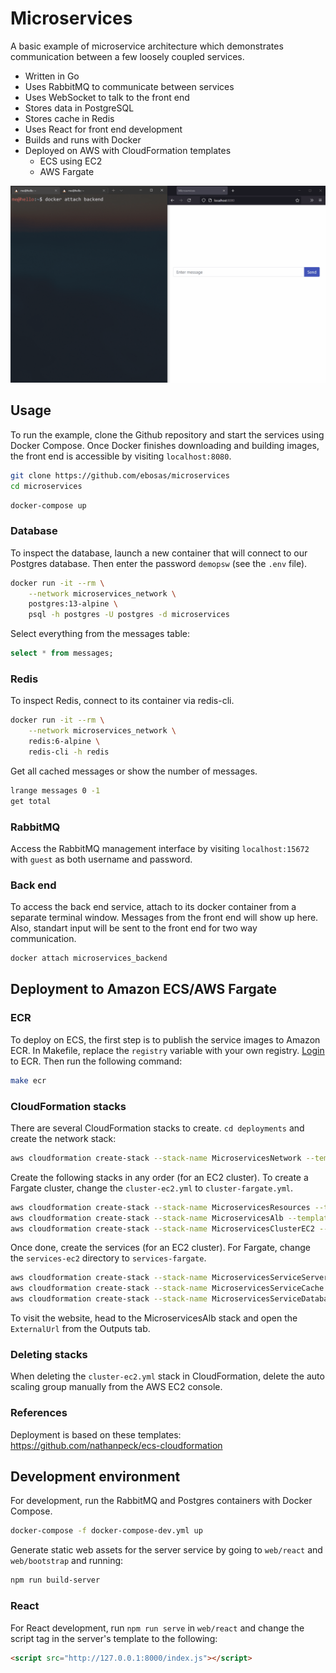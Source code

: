 # Microservices

A basic example of microservice architecture which demonstrates communication between a few loosely coupled services.

* Written in Go
* Uses RabbitMQ to communicate between services
* Uses WebSocket to talk to the front end
* Stores data in PostgreSQL
* Stores cache in Redis
* Uses React for front end development
* Builds and runs with Docker
* Deployed on AWS with CloudFormation templates
    * ECS using EC2
    * AWS Fargate

![](demo.gif)

## Usage

To run the example, clone the Github repository and start the services using Docker Compose. Once Docker finishes downloading and building images, the front end is accessible by visiting `localhost:8080`.

```bash
git clone https://github.com/ebosas/microservices
cd microservices
```
```bash
docker-compose up
```

### Database

To inspect the database, launch a new container that will connect to our Postgres database. Then enter the password `demopsw` (see the `.env` file).

```bash
docker run -it --rm \
    --network microservices_network \
    postgres:13-alpine \
    psql -h postgres -U postgres -d microservices
```

Select everything from the messages table:

```sql
select * from messages;
```

### Redis

To inspect Redis, connect to its container via redis-cli.

```bash
docker run -it --rm \
    --network microservices_network \
    redis:6-alpine \
    redis-cli -h redis
```

Get all cached messages or show the number of messages.

```bash
lrange messages 0 -1
get total
```

### RabbitMQ

Access the RabbitMQ management interface by visiting `localhost:15672` with `guest` as both username and password.

### Back end

To access the back end service, attach to its docker container from a separate terminal window. Messages from the front end will show up here. Also, standart input will be sent to the front end for two way communication.

```bash
docker attach microservices_backend
```

## Deployment to Amazon ECS/AWS Fargate

### ECR

To deploy on ECS, the first step is to publish the service images to Amazon ECR. In Makefile, replace the `registry` variable with your own registry. [Login](https://docs.aws.amazon.com/AmazonECR/latest/userguide/registry_auth.html#get-login-password) to ECR. Then run the following command:

```bash
make ecr
```

### CloudFormation stacks

There are several CloudFormation stacks to create. `cd deployments` and create the network stack:

```bash
aws cloudformation create-stack --stack-name MicroservicesNetwork --template-body file://network.yml
```

Create the following stacks in any order (for an EC2 cluster). To create a Fargate cluster, change the `cluster-ec2.yml` to `cluster-fargate.yml`.

```bash
aws cloudformation create-stack --stack-name MicroservicesResources --template-body file://resources.yml
aws cloudformation create-stack --stack-name MicroservicesAlb --template-body file://alb.yml
aws cloudformation create-stack --stack-name MicroservicesClusterEC2 --template-body file://cluster-ec2.yml --capabilities CAPABILITY_NAMED_IAM
```

Once done, create the services (for an EC2 cluster). For Fargate, change the `services-ec2` directory to `services-fargate`.

```bash
aws cloudformation create-stack --stack-name MicroservicesServiceServer --template-body file://services-ec2/server.yml
aws cloudformation create-stack --stack-name MicroservicesServiceCache --template-body file://services-ec2/cache.yml
aws cloudformation create-stack --stack-name MicroservicesServiceDatabase --template-body file://services-ec2/database.yml
```

To visit the website, head to the MicroservicesAlb stack and open the `ExternalUrl` from the Outputs tab.

### Deleting stacks

When deleting the `cluster-ec2.yml` stack in CloudFormation, delete the auto scaling group manually from the AWS EC2 console.

### References

Deployment is based on these templates: https://github.com/nathanpeck/ecs-cloudformation

## Development environment

For development, run the RabbitMQ and Postgres containers with Docker Compose.

```bash
docker-compose -f docker-compose-dev.yml up
```

Generate static web assets for the server service by going to `web/react` and `web/bootstrap` and running:

```bash
npm run build-server
```

### React

For React development, run `npm run serve` in `web/react` and change the script tag in the server's template to the following:

```html
<script src="http://127.0.0.1:8000/index.js"></script>
```
